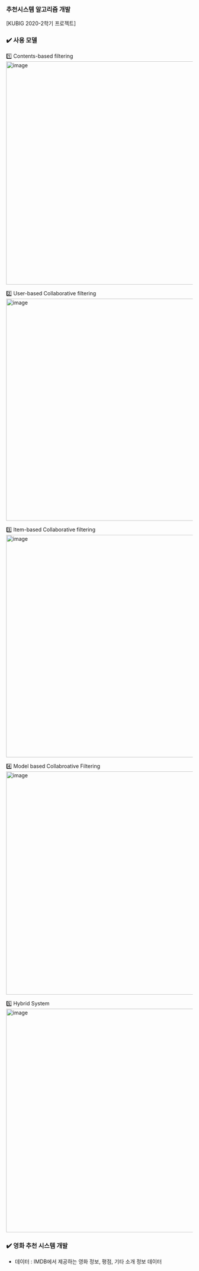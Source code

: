 ### 추천시스템 알고리즘 개발
[KUBIG 2020-2학기 프로젝트]

### ✔️ 사용 모델
1️⃣ Contents-based filtering
<img width="601" alt="image" src="https://user-images.githubusercontent.com/80508535/152712176-f34f9d2d-c5ee-4ddf-90ec-983fe3ac6cf6.png">

2️⃣ User-based Collaborative filtering
<img width="598" alt="image" src="https://user-images.githubusercontent.com/80508535/152712374-f0dc1b7e-f90d-4143-b93c-0fee4c13540c.png">


3️⃣ Item-based Collaborative filtering
<img width="599" alt="image" src="https://user-images.githubusercontent.com/80508535/152712422-8a4412cd-2fec-471b-a77e-d191ee0883cf.png">


4️⃣ Model based Collabroative Filtering
<img width="601" alt="image" src="https://user-images.githubusercontent.com/80508535/152712463-7f073904-39c6-4414-937c-882048849110.png">


5️⃣ Hybrid System
<img width="602" alt="image" src="https://user-images.githubusercontent.com/80508535/152712528-14fb18fa-f24a-4cf1-a58f-b79839e29d7f.png">


### ✔️ 영화 추천 시스템 개발
- 데이터 : IMDB에서 제공하는 영화 정보, 평점, 기타 소개 정보 데이터
